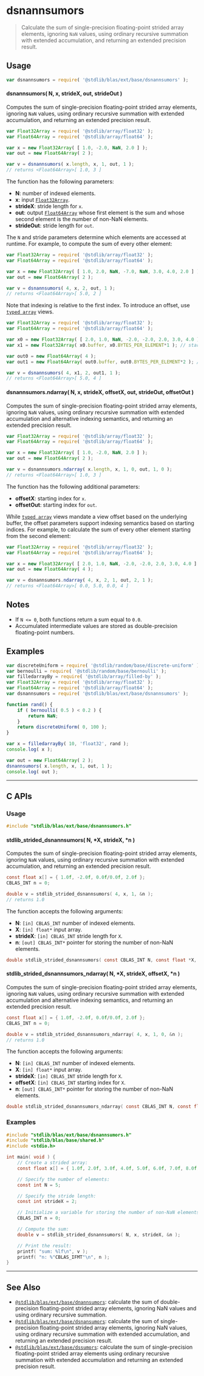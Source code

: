 <!--

@license Apache-2.0

Copyright (c) 2020 The Stdlib Authors.

Licensed under the Apache License, Version 2.0 (the "License");
you may not use this file except in compliance with the License.
You may obtain a copy of the License at

   http://www.apache.org/licenses/LICENSE-2.0

Unless required by applicable law or agreed to in writing, software
distributed under the License is distributed on an "AS IS" BASIS,
WITHOUT WARRANTIES OR CONDITIONS OF ANY KIND, either express or implied.
See the License for the specific language governing permissions and
limitations under the License.

-->

# dsnannsumors

> Calculate the sum of single-precision floating-point strided array elements, ignoring `NaN` values, using ordinary recursive summation with extended accumulation, and returning an extended precision result.

<section class="intro">

</section>

<!-- /.intro -->

<section class="usage">

## Usage

```javascript
var dsnannsumors = require( '@stdlib/blas/ext/base/dsnannsumors' );
```

#### dsnannsumors( N, x, strideX, out, strideOut )

Computes the sum of single-precision floating-point strided array elements, ignoring `NaN` values, using ordinary recursive summation with extended accumulation, and returning an extended precision result.

```javascript
var Float32Array = require( '@stdlib/array/float32' );
var Float64Array = require( '@stdlib/array/float64' );

var x = new Float32Array( [ 1.0, -2.0, NaN, 2.0 ] );
var out = new Float64Array( 2 );

var v = dsnannsumors( x.length, x, 1, out, 1 );
// returns <Float64Array>[ 1.0, 3 ]
```

The function has the following parameters:

-   **N**: number of indexed elements.
-   **x**: input [`Float32Array`][@stdlib/array/float32].
-   **strideX**: stride length for `x`.
-   **out**: output [`Float64Array`][@stdlib/array/float64] whose first element is the sum and whose second element is the number of non-NaN elements.
-   **strideOut**: stride length for `out`.

The `N` and stride parameters determine which elements are accessed at runtime. For example, to compute the sum of every other element:

```javascript
var Float32Array = require( '@stdlib/array/float32' );
var Float64Array = require( '@stdlib/array/float64' );

var x = new Float32Array( [ 1.0, 2.0, NaN, -7.0, NaN, 3.0, 4.0, 2.0 ] );
var out = new Float64Array( 2 );

var v = dsnannsumors( 4, x, 2, out, 1 );
// returns <Float64Array>[ 5.0, 2 ]
```

Note that indexing is relative to the first index. To introduce an offset, use [`typed array`][mdn-typed-array] views.

<!-- eslint-disable stdlib/capitalized-comments -->

```javascript
var Float32Array = require( '@stdlib/array/float32' );
var Float64Array = require( '@stdlib/array/float64' );

var x0 = new Float32Array( [ 2.0, 1.0, NaN, -2.0, -2.0, 2.0, 3.0, 4.0 ] );
var x1 = new Float32Array( x0.buffer, x0.BYTES_PER_ELEMENT*1 ); // start at 2nd element

var out0 = new Float64Array( 4 );
var out1 = new Float64Array( out0.buffer, out0.BYTES_PER_ELEMENT*2 ); // start at 3rd element

var v = dsnannsumors( 4, x1, 2, out1, 1 );
// returns <Float64Array>[ 5.0, 4 ]
```

#### dsnannsumors.ndarray( N, x, strideX, offsetX, out, strideOut, offsetOut )

Computes the sum of single-precision floating-point strided array elements, ignoring `NaN` values, using ordinary recursive summation with extended accumulation and alternative indexing semantics, and returning an extended precision result.

```javascript
var Float32Array = require( '@stdlib/array/float32' );
var Float64Array = require( '@stdlib/array/float64' );

var x = new Float32Array( [ 1.0, -2.0, NaN, 2.0 ] );
var out = new Float64Array( 2 );

var v = dsnannsumors.ndarray( x.length, x, 1, 0, out, 1, 0 );
// returns <Float64Array>[ 1.0, 3 ]
```

The function has the following additional parameters:

-   **offsetX**: starting index for `x`.
-   **offsetOut**: starting index for `out`.

While [`typed array`][mdn-typed-array] views mandate a view offset based on the underlying buffer, the offset parameters support indexing semantics based on starting indices. For example, to calculate the sum of every other element starting from the second element:

```javascript
var Float32Array = require( '@stdlib/array/float32' );
var Float64Array = require( '@stdlib/array/float64' );

var x = new Float32Array( [ 2.0, 1.0, NaN, -2.0, -2.0, 2.0, 3.0, 4.0 ] );
var out = new Float64Array( 4 );

var v = dsnannsumors.ndarray( 4, x, 2, 1, out, 2, 1 );
// returns <Float64Array>[ 0.0, 5.0, 0.0, 4 ]
```

</section>

<!-- /.usage -->

<section class="notes">

## Notes

-   If `N <= 0`, both functions return a sum equal to `0.0`.
-   Accumulated intermediate values are stored as double-precision floating-point numbers.

</section>

<!-- /.notes -->

<section class="examples">

## Examples

<!-- eslint no-undef: "error" -->

```javascript
var discreteUniform = require( '@stdlib/random/base/discrete-uniform' );
var bernoulli = require( '@stdlib/random/base/bernoulli' );
var filledarrayBy = require( '@stdlib/array/filled-by' );
var Float32Array = require( '@stdlib/array/float32' );
var Float64Array = require( '@stdlib/array/float64' );
var dsnannsumors = require( '@stdlib/blas/ext/base/dsnannsumors' );

function rand() {
    if ( bernoulli( 0.5 ) < 0.2 ) {
        return NaN;
    }
    return discreteUniform( 0, 100 );
}

var x = filledarrayBy( 10, 'float32', rand );
console.log( x );

var out = new Float64Array( 2 );
dsnannsumors( x.length, x, 1, out, 1 );
console.log( out );
```

</section>

<!-- /.examples -->

<!-- C interface documentation. -->

* * *

<section class="c">

## C APIs

<!-- Section to include introductory text. Make sure to keep an empty line after the intro `section` element and another before the `/section` close. -->

<section class="intro">

</section>

<!-- /.intro -->

<!-- C usage documentation. -->

<section class="usage">

### Usage

```c
#include "stdlib/blas/ext/base/dsnannsumors.h"
```

#### stdlib_strided_dsnannsumors( N, \*X, strideX, \*n )

Computes the sum of single-precision floating-point strided array elements, ignoring `NaN` values, using ordinary recursive summation with extended accumulation, and returning an extended precision result.

```c
const float x[] = { 1.0f, -2.0f, 0.0f/0.0f, 2.0f };
CBLAS_INT n = 0;

double v = stdlib_strided_dsnannsumors( 4, x, 1, &n );
// returns 1.0
```

The function accepts the following arguments:

-   **N**: `[in] CBLAS_INT` number of indexed elements.
-   **X**: `[in] float*` input array.
-   **strideX**: `[in] CBLAS_INT` stride length for `X`.
-   **n**: `[out] CBLAS_INT*` pointer for storing the number of non-NaN elements.

```c
double stdlib_strided_dsnannsumors( const CBLAS_INT N, const float *X, const CBLAS_INT strideX, CBLAS_INT *n );
```

#### stdlib_strided_dsnannsumors_ndarray( N, \*X, strideX, offsetX, \*n )

Computes the sum of single-precision floating-point strided array elements, ignoring `NaN` values, using ordinary recursive summation with extended accumulation and alternative indexing semantics, and returning an extended precision result.

```c
const float x[] = { 1.0f, -2.0f, 0.0f/0.0f, 2.0f };
CBLAS_INT n = 0;

double v = stdlib_strided_dsnannsumors_ndarray( 4, x, 1, 0, &n );
// returns 1.0
```

The function accepts the following arguments:

-   **N**: `[in] CBLAS_INT` number of indexed elements.
-   **X**: `[in] float*` input array.
-   **strideX**: `[in] CBLAS_INT` stride length for `X`.
-   **offsetX**: `[in] CBLAS_INT` starting index for `X`.
-   **n**: `[out] CBLAS_INT*` pointer for storing the number of non-NaN elements.

```c
double stdlib_strided_dsnannsumors_ndarray( const CBLAS_INT N, const float *X, const CBLAS_INT strideX, const CBLAS_INT offsetX, CBLAS_INT *n );
```

</section>

<!-- /.usage -->

<!-- C API usage notes. Make sure to keep an empty line after the `section` element and another before the `/section` close. -->

<section class="notes">

</section>

<!-- /.notes -->

<!-- C API usage examples. -->

<section class="examples">

### Examples

```c
#include "stdlib/blas/ext/base/dsnannsumors.h"
#include "stdlib/blas/base/shared.h"
#include <stdio.h>

int main( void ) {
    // Create a strided array:
    const float x[] = { 1.0f, 2.0f, 3.0f, 4.0f, 5.0f, 6.0f, 7.0f, 8.0f, 0.0f/0.0f, 0.0f/0.0f };

    // Specify the number of elements:
    const int N = 5;

    // Specify the stride length:
    const int strideX = 2;

    // Initialize a variable for storing the number of non-NaN elements:
    CBLAS_INT n = 0;

    // Compute the sum:
    double v = stdlib_strided_dsnannsumors( N, x, strideX, &n );

    // Print the result:
    printf( "sum: %lf\n", v );
    printf( "n: %"CBLAS_IFMT"\n", n );
}
```

</section>

<!-- /.examples -->

</section>

<!-- /.c -->

<!-- Section for related `stdlib` packages. Do not manually edit this section, as it is automatically populated. -->

<section class="related">

* * *

## See Also

-   <span class="package-name">[`@stdlib/blas/ext/base/dnannsumors`][@stdlib/blas/ext/base/dnannsumors]</span><span class="delimiter">: </span><span class="description">calculate the sum of double-precision floating-point strided array elements, ignoring NaN values and using ordinary recursive summation.</span>
-   <span class="package-name">[`@stdlib/blas/ext/base/dsnansumors`][@stdlib/blas/ext/base/dsnansumors]</span><span class="delimiter">: </span><span class="description">calculate the sum of single-precision floating-point strided array elements, ignoring NaN values, using ordinary recursive summation with extended accumulation, and returning an extended precision result.</span>
-   <span class="package-name">[`@stdlib/blas/ext/base/dssumors`][@stdlib/blas/ext/base/dssumors]</span><span class="delimiter">: </span><span class="description">calculate the sum of single-precision floating-point strided array elements using ordinary recursive summation with extended accumulation and returning an extended precision result.</span>

</section>

<!-- /.related -->

<!-- Section for all links. Make sure to keep an empty line after the `section` element and another before the `/section` close. -->

<section class="links">

[@stdlib/array/float32]: https://github.com/stdlib-js/stdlib/tree/develop/lib/node_modules/%40stdlib/array/float32

[@stdlib/array/float64]: https://github.com/stdlib-js/stdlib/tree/develop/lib/node_modules/%40stdlib/array/float64

[mdn-typed-array]: https://developer.mozilla.org/en-US/docs/Web/JavaScript/Reference/Global_Objects/TypedArray

<!-- <related-links> -->

[@stdlib/blas/ext/base/dnannsumors]: https://github.com/stdlib-js/stdlib/tree/develop/lib/node_modules/%40stdlib/blas/ext/base/dnannsumors

[@stdlib/blas/ext/base/dsnansumors]: https://github.com/stdlib-js/stdlib/tree/develop/lib/node_modules/%40stdlib/blas/ext/base/dsnansumors

[@stdlib/blas/ext/base/dssumors]: https://github.com/stdlib-js/stdlib/tree/develop/lib/node_modules/%40stdlib/blas/ext/base/dssumors

<!-- </related-links> -->

</section>

<!-- /.links -->
